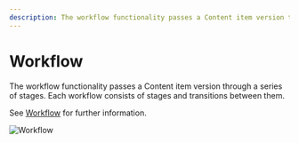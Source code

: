 ```yaml
---
description: The workflow functionality passes a Content item version through a series of stages.
---
```


# Workflow

The workflow functionality passes a Content item version through a series of stages.
Each workflow consists of stages and transitions between them.

See [Workflow](workflow.md) for further information.

![Workflow](admin_panel_workflow.png "Workflow")